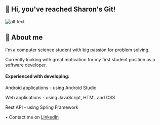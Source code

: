 ## 👋 Hi, you've reached Sharon's Git!

![alt text](https://github.com/SharonMauda/ReadmePicture/blob/main/Picture2.jpg?raw=true)

## 👦 About me

I'm a computer science student with big passion for problem solving.

Currently looking with great motivation for my first student position as a software developer.

#### Experienced with developing:
  
  Android applications - using Android Studio
  
  Web applications - using JavaScript, HTML and CSS
  
  Rest API - using Spring Framework
  


▪ Contact me on [LinkedIn](https://www.linkedin.com/in/sharon-mauda-8867971a8/)
